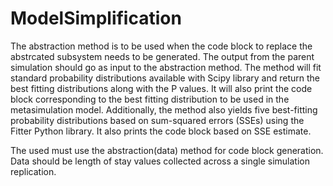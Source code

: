 # ModelSimplification

The abstraction method is to be used when the code block to replace the abstrcated subsystem needs to be generated. The output from the parent 
simulation should go as input to the abstraction method. The method will fit standard probability distributions available with Scipy library and 
return the best fitting distributions along with the P values. It will also print the code block corresponding to the best fitting distribution 
to be used in the metasimulation model. 
Additionally, the method also yields five best-fitting probability distributions based on sum-squared errors (SSEs) using the Fitter Python library. It also 
prints the code block based on SSE estimate.

The used must use the abstraction(data) method for code block generation. Data should be length of stay values collected across a single simulation replication.
